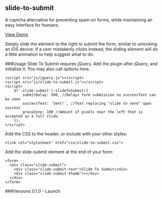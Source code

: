 ## slide-to-submit
A captcha alternative for preventing spam on forms, while maintaining an easy interface for humans.

<a href="http://kthornbloom.com/slidetosubmit/">View Demo</a>

Simply slide the element to the right to submit the form, similar to unlocking an iOS device. If a user mistakenly clicks instead, the sliding element will do a little animation to help suggest what to do.

###Usage
Slide To Submit requires jQuery. Add the plugin after jQuery, and initialize it. You may also call options here.

```
<script src="js/jquery.js"></script>
<script src="js/slide-to-submit.js"></script>
<script>
	$('.slide-submit').slideToSubmit({
		submitDelay: 500, //Delays form submission so successText can be seen
		successText: 'Sent!', //Text replacing "slide to send" upon success
		graceZone: 100 //Amount of pixels near the left that is accepted as a full slide.
	});
</script>
```

Add the CSS to the header, or include with your other styles:

```
<link rel="stylesheet" href="css/slide-to-submit.css">
```

Add the slide-submit element at the end of your form:

```
<form>
  <div class="slide-submit">
  	<div class="slide-submit-text">Slide To Submit</div>
  	<div class="slide-submit-thumb">»</div>
  </div>
</form>
```

###Versions
0.1.0 - Launch
